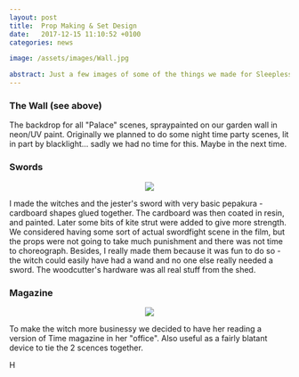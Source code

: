 ```yaml
---
layout: post
title:  Prop Making & Set Design
date:   2017-12-15 11:10:52 +0100
categories: news

image: /assets/images/Wall.jpg

abstract: Just a few images of some of the things we made for Sleepless Beauty.
---
```

### The Wall (see above)

The backdrop for all "Palace" scenes, spraypainted on our garden wall in neon/UV paint. Originally we planned to do some night time party scenes, lit in part by blacklight... sadly we had no time for this. Maybe in the next time.


### Swords


<p align="center">
  <img src="https://nailzcat.github.io/assets/images/Props.jpg">
</p>


I made the witches and the jester's sword with very basic pepakura - cardboard shapes glued together. The cardboard was then coated in resin, and painted. Later some bits of kite strut were added to give more strength. We considered having some sort of actual swordfight scene in the film, but the props were not going to take much punishment and there was not time to choreograph. Besides, I really made them because it was fun to do so - the witch could easily have had a wand and no one else really needed a sword. The woodcutter's hardware was all real stuff from the shed.


### Magazine


<p align="center">
  <img src="https://nailzcat.github.io/assets/images/SmallMagazine.png">
</p>


To make the witch more businessy we decided to have her reading a version of Time magazine in her "office". Also useful as a fairly blatant device to tie the 2 scences together.

H

